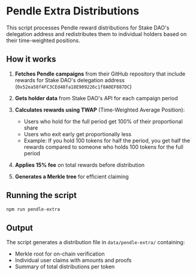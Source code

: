 # Pendle Extra Distributions

This script processes Pendle reward distributions for Stake DAO's delegation address and redistributes them to individual holders based on their time-weighted positions.

## How it works

1. **Fetches Pendle campaigns** from their GitHub repository that include rewards for Stake DAO's delegation address (`0x52ea58f4FC3CEd48fa18E909226c1f8A0EF887DC`)

2. **Gets holder data** from Stake DAO's API for each campaign period

3. **Calculates rewards using TWAP** (Time-Weighted Average Position):
   - Users who hold for the full period get 100% of their proportional share
   - Users who exit early get proportionally less
   - Example: If you hold 100 tokens for half the period, you get half the rewards compared to someone who holds 100 tokens for the full period

4. **Applies 15% fee** on total rewards before distribution

5. **Generates a Merkle tree** for efficient claiming

## Running the script

```bash
npm run pendle-extra
```

## Output

The script generates a distribution file in `data/pendle-extra/` containing:
- Merkle root for on-chain verification
- Individual user claims with amounts and proofs
- Summary of total distributions per token